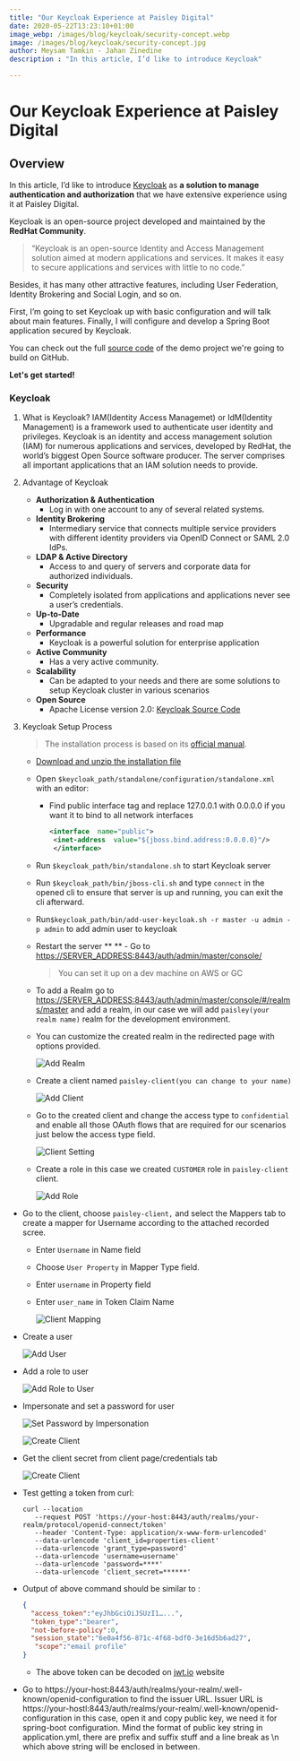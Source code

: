 ```yaml
---
title: "Our Keycloak Experience at Paisley Digital"
date: 2020-05-22T13:23:10+01:00
image_webp: /images/blog/keycloak/security-concept.webp
image: /images/blog/keycloak/security-concept.jpg
author: Meysam Tamkin - Jahan Zinedine
description : "In this article, I’d like to introduce Keycloak"

---
```

# Our Keycloak Experience at Paisley Digital

## Overview

In this article, I’d like to introduce [Keycloak](https://www.keycloak.org/) as **a solution to manage authentication and authorization** that we have extensive experience using it at Paisley Digital. 

Keycloak is an open-source project developed and maintained by the **RedHat Community**.

> “Keycloak is an open-source Identity and Access Management solution
> aimed at modern applications and services. It makes it easy to secure
> applications and services with little to no code.”

Besides, it has many other attractive features, including User Federation, Identity Brokering and Social Login, and so on. 

First, I’m going to set Keycloak up with basic configuration and will talk about main features.
Finally, I will configure and develop a Spring Boot application secured by Keycloak.

You can check out the full [source code](https://github.com/Paisley-Digital/genesis) of the demo project we're going to build on GitHub.

**Let's get started!**
  

### Keycloak
 1. What is Keycloak?
	IAM(Identity Access Managemet) or IdM(Identity Management) is a framework used to authenticate user identity and privileges. Keycloak is an identity and access management solution (IAM) for numerous applications and services, developed by RedHat, the world’s biggest Open Source software producer. 
	The server comprises all important applications that an IAM solution needs to provide.
	
 2. Advantage of Keycloak

	- **Authorization & Authentication**
		 - Log in with one account to any of several related systems.
	- **Identity Brokering**
		- Intermediary service that connects multiple service providers with different identity providers via OpenID Connect or SAML 2.0 IdPs.
	- **LDAP & Active Directory**
		- Access to and query of servers and corporate data for authorized individuals.
	- **Security**
		- Completely isolated from applications and applications never see a user’s credentials.
	 - **Up-to-Date**
		 - Upgradable and regular releases and road map
	 - **Performance**
		 - Keycloak is a powerful solution for enterprise application
	 - **Active Community**
		 - Has a very active community.
	 - **Scalability**
		 - Can be adapted to your needs and there are some solutions to setup Keycloak cluster in various scenarios
	 - **Open Source**
		 - Apache License version 2.0: [Keycloak Source Code](https://github.com/keycloak/keycloak)

 3. Keycloak Setup Process

	> The installation process is based on its [official manual](https://www.keycloak.org/docs/latest/getting_started/index.html).

	- [Download and unzip the installation file](https://downloads.jboss.org/keycloak/9.0.0/keycloak-9.0.0.zip)

	- Open `$keycloak_path/standalone/configuration/standalone.xml` with an editor:

		- Find public interface tag and replace 127.0.0.1 with 0.0.0.0 if you want it to bind to all network interfaces 
			```xml  
			<interface  name="public">  
			 <inet-address  value="${jboss.bind.address:0.0.0.0}"/>
			 </interface>
			 ```

	- Run `$keycloak_path/bin/standalone.sh` to start Keycloak server

	- Run `$keycloak_path/bin/jboss-cli.sh` and type `connect` in the opened cli to ensure that server is up and running, you can exit the cli afterward.

	-	Run`$keycloak_path/bin/add-user-keycloak.sh -r master -u admin -p admin` to add admin user to keycloak

	- Restart the server
**
**	- Go to [https://SERVER_ADDRESS:8443/auth/admin/master/console/](https://paisley.digital:8443/auth/admin/master/console/)
		> You can set it up on a dev machine on AWS or GC
	- To add a Realm go to [https://SERVER_ADDRESS:8443/auth/admin/master/console/#/realms/master](https://paisley.digital:8443/auth/admin/master/console/) and add a realm, in our case we will add `paisley(your realm name)` realm for the development environment.

	- You can customize the created realm in the redirected page with options provided.

	    ![Add Realm](/images/blog/keycloak/add-realm.png#blogpost)

    - Create a client named `paisley-client(you can change to your name)`
    
        ![Add Client](/images/blog/keycloak/add-client.png#blogpost)

    - Go to the created client and change the access type to `confidential` and enable all those OAuth flows that are required for our scenarios just below the access type field.
        
        ![Client Setting](/images/blog/keycloak/client-setting.png#blogpost)
            
    - Create a role in this case we created `CUSTOMER` role in `paisley-client` client.

        ![Add Role](/images/blog/keycloak/add-roles.png#blogpost)
            
   - Go to the client, choose `paisley-client,` and select the Mappers tab to create a mapper for Username according to the attached recorded scree.	
      - Enter `Username` in Name field
      - Choose `User Property` in Mapper Type field.
      - Enter `username` in Property field
      - Enter `user_name` in Token Claim Name

        ![Client Mapping](/images/blog/keycloak/mapper-client.png#blogpost)   

   - Create a user 
        
        ![Add User](/images/blog/keycloak/add-user.png#blogpost)

   - Add a role to user
        
        ![Add Role to User](/images/blog/keycloak/user-role-mapping.png#blogpost)

   - Impersonate and set a password for user
        
        ![Set Password by Impersonation](/images/blog/keycloak/user-impersonate.png#blogpost)
        
        ![Create Client](/images/blog/keycloak/account-page.png#blogpost)

   - Get the client secret from client page/credentials tab
   
        ![Create Client](/images/blog/keycloak/client-credential.png#blogpost)  
     
   - Test getting a token from curl:
        ```shell script
        curl --location 
           --request POST 'https://your-host:8443/auth/realms/your-realm/protocol/openid-connect/token' 
           --header 'Content-Type: application/x-www-form-urlencoded'  
           --data-urlencode 'client_id=properties-client' 
           --data-urlencode 'grant_type=password' 
           --data-urlencode 'username=username' 
           --data-urlencode 'password=****' 
           --data-urlencode 'client_secret=******'
        ```
   - Output of above command should be similar to :
   
       ```json
      {
         "access_token":"eyJhbGciOiJSUzI1…...",
         "token_type":"bearer",
         "not-before-policy":0,
         "session_state":"6e0a4f56-871c-4f68-bdf0-3e16d5b6ad27",
          "scope":"email profile"
     }
        ```
    
        - The above token can be decoded on [jwt.io](http://jwt.io/) website

   - Go to https://your-host:8443/auth/realms/your-realm/.well-known/openid-configuration to find the issuer URL. 
     Issuer URL is https://your-hostl:8443/auth/realms/your-realm/.well-known/openid-configuration in this case, open it and copy public key, we need it for spring-boot configuration. 
     Mind the format of public key string in application.yml, there are prefix and suffix stuff and a line break as \n which above string will be enclosed in between.
    
